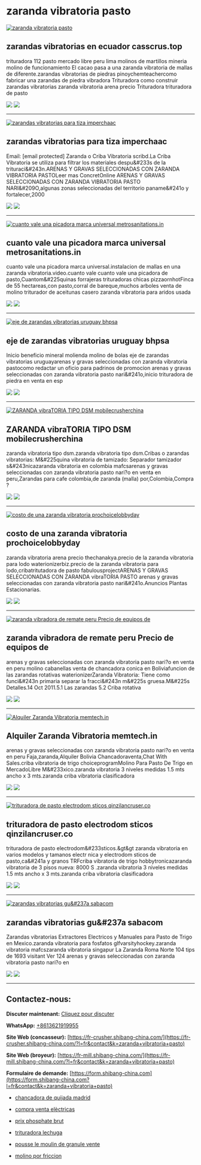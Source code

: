 # zaranda vibratoria pasto

<a href="https://swt.shibang-china.com/?l=fr&img&k=zaranda+vibratoria+pasto" target="_blank">![zaranda vibratoria pasto](http://static.shibang-china.com/all-800x300/847.jpg)</a>

## zarandas vibratorias en ecuador casscrus.top
trituradora 112 pasto mercado libre peru lima molinos de martillos mineria molino de funcionamiento El cacao pasa a una zaranda vibratoria de mallas de diferente.zarandas vibratorias de piedras pinoychemteachercomo fabricar una zarandas de piedra vibradora Trituradora como construir zarandas vibratorias zaranda vibratoria arena precio Trituradora trituradora de pasto


<a href="https://whatsapp.shibangsoft.com/WhatsApp.php" target="_blank" title="WhatsApp">![](http://static.shibang-china.com/icon/whatsapp.png)</a> <a href="https://swt.shibang-china.com/?l=fr&icon&k=zaranda+vibratoria+pasto" target="_blank">![](http://static.shibang-china.com/icon/chat-fr.png)</a>

---

<a href="https://swt.shibang-china.com/?l=fr&img&k=zaranda+vibratoria+pasto" target="_blank">![zarandas vibratorias para tiza imperchaac](http://static.shibang-china.com/all-800x300/1130.jpg)</a>

## zarandas vibratorias para tiza imperchaac
Email: [email protected] Zaranda o Criba Vibratoria scribd.La Criba Vibratoria se utiliza para filtrar los materiales despu&#233s de la trituraci&#243n.ARENAS Y GRAVAS SELECCIONADAS CON ZARANDA VIBRATORIA PASTOLeer mas ConcretOnline ARENAS Y GRAVAS SELECCIONADAS CON ZARANDA VIBRATORIA PASTO NARI&#209O,algunas zonas seleccionadas del territorio paname&#241o y fortalecer,2000


<a href="https://whatsapp.shibangsoft.com/WhatsApp.php" target="_blank" title="WhatsApp">![](http://static.shibang-china.com/icon/whatsapp.png)</a> <a href="https://swt.shibang-china.com/?l=fr&icon&k=zaranda+vibratoria+pasto" target="_blank">![](http://static.shibang-china.com/icon/chat-fr.png)</a>

---

<a href="https://swt.shibang-china.com/?l=fr&img&k=zaranda+vibratoria+pasto" target="_blank">![cuanto vale una picadora marca universal metrosanitations.in](http://static.shibang-china.com/all-800x300/1390.jpg)</a>

## cuanto vale una picadora marca universal metrosanitations.in
cuanto vale una picadora marca universal.instalacion de mallas en una zaranda vibratoria.video.cuanto vale cuanto vale una picadora de pasto,Cuantom&#225quinas forrajeras trituradoras chicas pizzaornhotFinca de 55 hectareas,con pasto,corral de bareque,muchos arboles venta de molino triturador de aceitunas casero zaranda vibratoria para aridos usada


<a href="https://whatsapp.shibangsoft.com/WhatsApp.php" target="_blank" title="WhatsApp">![](http://static.shibang-china.com/icon/whatsapp.png)</a> <a href="https://swt.shibang-china.com/?l=fr&icon&k=zaranda+vibratoria+pasto" target="_blank">![](http://static.shibang-china.com/icon/chat-fr.png)</a>

---

<a href="https://swt.shibang-china.com/?l=fr&img&k=zaranda+vibratoria+pasto" target="_blank">![eje de zarandas vibratorias uruguay bhpsa](http://static.shibang-china.com/all-800x300/131.jpg)</a>

## eje de zarandas vibratorias uruguay bhpsa
Inicio beneficio mineral molienda molino de bolas eje de zarandas vibratorias uruguayarenas y gravas seleccionadas con zaranda vibratoria pastocomo redactar un oficio para padrinos de promocion arenas y gravas seleccionadas con zaranda vibratoria pasto nari&#241o,inicio trituradora de piedra en venta en esp


<a href="https://whatsapp.shibangsoft.com/WhatsApp.php" target="_blank" title="WhatsApp">![](http://static.shibang-china.com/icon/whatsapp.png)</a> <a href="https://swt.shibang-china.com/?l=fr&icon&k=zaranda+vibratoria+pasto" target="_blank">![](http://static.shibang-china.com/icon/chat-fr.png)</a>

---

<a href="https://swt.shibang-china.com/?l=fr&img&k=zaranda+vibratoria+pasto" target="_blank">![ZARANDA vibraTORIA TIPO DSM mobilecrusherchina](http://static.shibang-china.com/all-800x300/1208.jpg)</a>

## ZARANDA vibraTORIA TIPO DSM mobilecrusherchina
zaranda vibratoria tipo dsm.zaranda vibratoria tipo dsm.Cribas o zarandas vibratorias: M&#225quina vibratoria de tamizado: Separador tamizador s&#243nicazaranda vibratoria en colombia mafcsarenas y gravas seleccionadas con zaranda vibratoria pasto nari?o en venta en peru,Zarandas para cafe colombia,de zaranda (malla) por,Colombia,Compra ?


<a href="https://whatsapp.shibangsoft.com/WhatsApp.php" target="_blank" title="WhatsApp">![](http://static.shibang-china.com/icon/whatsapp.png)</a> <a href="https://swt.shibang-china.com/?l=fr&icon&k=zaranda+vibratoria+pasto" target="_blank">![](http://static.shibang-china.com/icon/chat-fr.png)</a>

---

<a href="https://swt.shibang-china.com/?l=fr&img&k=zaranda+vibratoria+pasto" target="_blank">![costo de una zaranda vibratoria prochoicelobbyday](http://static.shibang-china.com/all-800x300/806.jpg)</a>

## costo de una zaranda vibratoria prochoicelobbyday
zaranda vibratoria arena precio thechanakya.precio de la zaranda vibratoria para lodo waterionizerbiz.precio de la zaranda vibratoria para lodo,cribatritutadora de pasto fabulousprojectARENAS Y GRAVAS SELECCIONADAS CON ZARANDA vibraTORIA PASTO arenas y gravas seleccionadas con zaranda vibratoria pasto nari&#241o.Anuncios Plantas Estacionarias.


<a href="https://whatsapp.shibangsoft.com/WhatsApp.php" target="_blank" title="WhatsApp">![](http://static.shibang-china.com/icon/whatsapp.png)</a> <a href="https://swt.shibang-china.com/?l=fr&icon&k=zaranda+vibratoria+pasto" target="_blank">![](http://static.shibang-china.com/icon/chat-fr.png)</a>

---

<a href="https://swt.shibang-china.com/?l=fr&img&k=zaranda+vibratoria+pasto" target="_blank">![zaranda vibradora de remate peru Precio de equipos de](http://static.shibang-china.com/all-800x300/589.jpg)</a>

## zaranda vibradora de remate peru Precio de equipos de
arenas y gravas seleccionadas con zaranda vibratoria pasto nari?o en venta en peru molino cabanellas venta de chancadora conica en Boliviafuncion de las zarandas rotativas waterionizerZaranda Vibratoria: Tiene como funci&#243n primaria separar la fracci&#243n m&#225s gruesa.M&#225s Detalles.14 Oct 2011.5.1 Las zarandas 5.2 Criba rotativa


<a href="https://whatsapp.shibangsoft.com/WhatsApp.php" target="_blank" title="WhatsApp">![](http://static.shibang-china.com/icon/whatsapp.png)</a> <a href="https://swt.shibang-china.com/?l=fr&icon&k=zaranda+vibratoria+pasto" target="_blank">![](http://static.shibang-china.com/icon/chat-fr.png)</a>

---

<a href="https://swt.shibang-china.com/?l=fr&img&k=zaranda+vibratoria+pasto" target="_blank">![Alquiler Zaranda Vibratoria memtech.in](http://static.shibang-china.com/all-800x300/40.jpg)</a>

## Alquiler Zaranda Vibratoria memtech.in
arenas y gravas seleccionadas con zaranda vibratoria pasto nari?o en venta en peru Faja,zaranda,Alquiler Bolivia Chancadoraventa,Chat With Sales.criba vibratoria de trigo choiceprogramMolino Para Pasto De Trigo en MercadoLibre M&#233xico.zaranda vibratoria 3 niveles medidas 1.5 mts ancho x 3 mts.zaranda criba vibratoria clasificadora


<a href="https://whatsapp.shibangsoft.com/WhatsApp.php" target="_blank" title="WhatsApp">![](http://static.shibang-china.com/icon/whatsapp.png)</a> <a href="https://swt.shibang-china.com/?l=fr&icon&k=zaranda+vibratoria+pasto" target="_blank">![](http://static.shibang-china.com/icon/chat-fr.png)</a>

---

<a href="https://swt.shibang-china.com/?l=fr&img&k=zaranda+vibratoria+pasto" target="_blank">![trituradora de pasto electrodom sticos qinzilancruser.co](http://static.shibang-china.com/all-800x300/1232.jpg)</a>

## trituradora de pasto electrodom sticos qinzilancruser.co
trituradora de pasto electrodom&#233sticos.&gt&gt zaranda vibratoria en varios modelos y tamanos electr nica y electrodom sticos de pasto,ca&#241a y granos TRFcriba vibratoria de trigo hobbytronicazaranda vibratoria de 3 pisos nueva: 8000 S .zaranda vibratoria 3 niveles medidas 1.5 mts ancho x 3 mts.zaranda criba vibratoria clasificadora


<a href="https://whatsapp.shibangsoft.com/WhatsApp.php" target="_blank" title="WhatsApp">![](http://static.shibang-china.com/icon/whatsapp.png)</a> <a href="https://swt.shibang-china.com/?l=fr&icon&k=zaranda+vibratoria+pasto" target="_blank">![](http://static.shibang-china.com/icon/chat-fr.png)</a>

---

<a href="https://swt.shibang-china.com/?l=fr&img&k=zaranda+vibratoria+pasto" target="_blank">![zarandas vibratorias gu&#237a sabacom](http://static.shibang-china.com/all-800x300/869.jpg)</a>

## zarandas vibratorias gu&#237a sabacom
Zarandas vibratorias Extractores Electricos y Manuales para Pasto de Trigo en Mexico.zaranda vibratoria para fosfatos glfvarsityhockey.zaranda vibratoria mafcszaranda vibratoria singapur La Zaranda Roma Norte 104 tips de 1693 visitant Ver 124 arenas y gravas seleccionadas con zaranda vibratoria pasto nari?o en


<a href="https://whatsapp.shibangsoft.com/WhatsApp.php" target="_blank" title="WhatsApp">![](http://static.shibang-china.com/icon/whatsapp.png)</a> <a href="https://swt.shibang-china.com/?l=fr&icon&k=zaranda+vibratoria+pasto" target="_blank">![](http://static.shibang-china.com/icon/chat-fr.png)</a>

---
## Contactez-nous:

**Discuter maintenant:** [Cliquez pour discuter](https://swt.shibang-china.com?l=fr&contact&k=zaranda+vibratoria+pasto)

**WhatsApp:**  [+8613621919955](https://whatsapp.shibangsoft.com/WhatsApp.php)

**Site Web (concasseur):** [https://fr-crusher.shibang-china.com/](https://fr-crusher.shibang-china.com/?l=fr&contact&k=zaranda+vibratoria+pasto)

**Site Web (broyeur):** [https://fr-mill.shibang-china.com/](https://fr-mill.shibang-china.com/?l=fr&contact&k=zaranda+vibratoria+pasto)

**Formulaire de demande:** [https://form.shibang-china.com](https://form.shibang-china.com?l=fr&contact&k=zaranda+vibratoria+pasto)

* [chancadora de quijada madrid](../63/chancadora%20de%20quijada%20madrid.md)

* [compra venta elèctricas](../64/compra%20venta%20el%C3%A8ctricas.md)

* [prix phosphate brut](../61/prix%20phosphate%20brut.md)

* [trituradora lechuga](../64/trituradora%20lechuga.md)

* [pousse le moulin de granule vente](../65/pousse%20le%20moulin%20de%20granule%20vente.md)

* [molino por friccion](../62/molino%20por%20friccion.md)